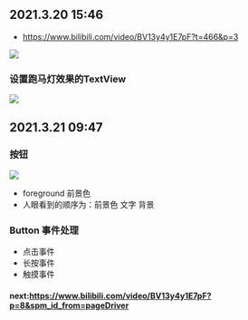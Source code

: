 ## 2021.3.20 15:46
* https://www.bilibili.com/video/BV13y4y1E7pF?t=466&p=3

![](http://qq9fm2ilx.hd-bkt.clouddn.com/images/笔记/1616231483377.png)

### 设置跑马灯效果的TextView
![](http://qq9fm2ilx.hd-bkt.clouddn.com/images/笔记/1616231681850.png)

## 2021.3.21 09:47
### 按钮
![](http://qq9fm2ilx.hd-bkt.clouddn.com/images/笔记/1616291261659.png)

* foreground 前景色
* 人眼看到的顺序为：前景色  文字  背景

### Button 事件处理
* 点击事件
* 长按事件
* 触摸事件

#### next:https://www.bilibili.com/video/BV13y4y1E7pF?p=8&spm_id_from=pageDriver